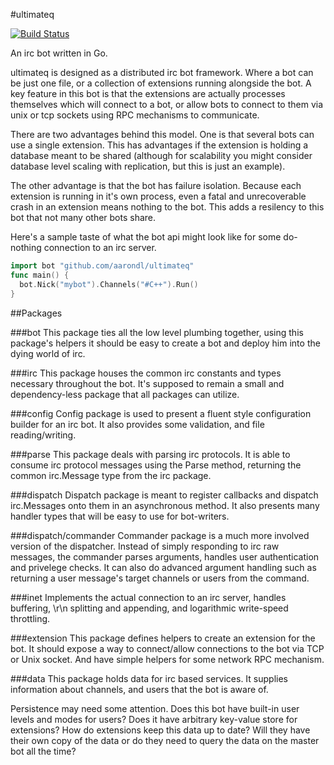 #ultimateq

[![Build Status](https://drone.io/github.com/aarondl/ultimateq/status.png)](https://drone.io/github.com/aarondl/ultimateq/latest)

An irc bot written in Go.

ultimateq is designed as a distributed irc bot framework. Where a bot can be
just one file, or a collection of extensions running alongside the bot. A
key feature in this bot is that the extensions are actually processes
themselves which will connect to a bot, or allow bots to connect to them
via unix or tcp sockets using RPC mechanisms to communicate.

There are two advantages behind this model. One is that several bots can use
a single extension. This has advantages if the extension is holding a
database meant to be shared (although for scalability you might consider
database level scaling with replication, but this is just an example).

The other advantage is that the bot has failure isolation. Because each
extension is running in it's own process, even a fatal and unrecoverable
crash in an extension means nothing to the bot. This adds a resilency to
this bot that not many other bots share.

Here's a sample taste of what the bot api might look like for some do-nothing
connection to an irc server.

```go
import bot "github.com/aarondl/ultimateq"
func main() {
  bot.Nick("mybot").Channels("#C++").Run()
}
```

##Packages

###bot
This package ties all the low level plumbing together, using this package's
helpers it should be easy to create a bot and deploy him into the dying world
of irc.

###irc
This package houses the common irc constants and types necessary throughout
the bot. It's supposed to remain a small and dependency-less package that all
packages can utilize.

###config
Config package is used to present a fluent style configuration builder for an
irc bot. It also provides some validation, and file reading/writing.

###parse
This package deals with parsing irc protocols. It is able to consume irc
protocol messages using the Parse method, returning the common irc.Message
type from the irc package.

###dispatch
Dispatch package is meant to register callbacks and dispatch irc.Messages onto
them in an asynchronous method. It also presents many handler types that will
be easy to use for bot-writers.

###dispatch/commander
Commander package is a much more involved version of the dispatcher. Instead of
simply responding to irc raw messages, the commander parses arguments, handles
user authentication and privelege checks. It can also do advanced argument
handling such as returning a user message's target channels or users from the
command.

###inet
Implements the actual connection to an irc server, handles buffering, \r\n
splitting and appending, and logarithmic write-speed throttling.

###extension
This package defines helpers to create an extension for the bot. It should
expose a way to connect/allow connections to the bot via TCP or Unix socket.
And have simple helpers for some network RPC mechanism.

###data
This package holds data for irc based services. It supplies information
about channels, and users that the bot is aware of.

Persistence may need some attention. Does this bot have built-in user
levels and modes for users? Does it have arbitrary key-value
store for extensions? How do extensions keep this data up to date? Will
they have their own copy of the data or do they need to query the data on the
master bot all the time?
